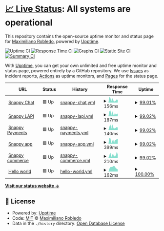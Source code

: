 # [📈 Live Status](https://status.snappypreview.com): <!--live status--> **All systems are operational**

This repository contains the open-source uptime monitor and status page for [Maximiliano Robledo](https://status.snappypreview.com), powered by [Upptime](https://github.com/upptime/upptime).

[![Uptime CI](https://github.com/maxirobledo/upptime/workflows/Uptime%20CI/badge.svg)](https://github.com/maxirobledo/upptime/actions?query=workflow%3A%22Uptime+CI%22)
[![Response Time CI](https://github.com/maxirobledo/upptime/workflows/Response%20Time%20CI/badge.svg)](https://github.com/maxirobledo/upptime/actions?query=workflow%3A%22Response+Time+CI%22)
[![Graphs CI](https://github.com/maxirobledo/upptime/workflows/Graphs%20CI/badge.svg)](https://github.com/maxirobledo/upptime/actions?query=workflow%3A%22Graphs+CI%22)
[![Static Site CI](https://github.com/maxirobledo/upptime/workflows/Static%20Site%20CI/badge.svg)](https://github.com/maxirobledo/upptime/actions?query=workflow%3A%22Static+Site+CI%22)
[![Summary CI](https://github.com/maxirobledo/upptime/workflows/Summary%20CI/badge.svg)](https://github.com/maxirobledo/upptime/actions?query=workflow%3A%22Summary+CI%22)

With [Upptime](https://upptime.js.org), you can get your own unlimited and free uptime monitor and status page, powered entirely by a GitHub repository. We use [Issues](https://github.com/maxirobledo/upptime/issues) as incident reports, [Actions](https://github.com/maxirobledo/upptime/actions) as uptime monitors, and [Pages](https://status.snappypreview.com) for the status page.

<!--start: status pages-->
<!-- This summary is generated by Upptime (https://github.com/upptime/upptime) -->
<!-- Do not edit this manually, your changes will be overwritten -->
<!-- prettier-ignore -->
| URL | Status | History | Response Time | Uptime |
| --- | ------ | ------- | ------------- | ------ |
| <img alt="" src="https://favicons.githubusercontent.com/chat.snappylabs.io" height="13"> [Snappy Chat](https://chat.snappylabs.io/) | 🟩 Up | [snappy-chat.yml](https://github.com/maxirobledo/upptime/commits/HEAD/history/snappy-chat.yml) | <details><summary><img alt="Response time graph" src="./graphs/snappy-chat/response-time-week.png" height="20"> 156ms</summary><br><a href="https://status.snappypreview.com/history/snappy-chat"><img alt="Response time 156" src="https://img.shields.io/endpoint?url=https%3A%2F%2Fraw.githubusercontent.com%2Fmaxirobledo%2Fupptime%2FHEAD%2Fapi%2Fsnappy-chat%2Fresponse-time.json"></a><br><a href="https://status.snappypreview.com/history/snappy-chat"><img alt="24-hour response time 136" src="https://img.shields.io/endpoint?url=https%3A%2F%2Fraw.githubusercontent.com%2Fmaxirobledo%2Fupptime%2FHEAD%2Fapi%2Fsnappy-chat%2Fresponse-time-day.json"></a><br><a href="https://status.snappypreview.com/history/snappy-chat"><img alt="7-day response time 156" src="https://img.shields.io/endpoint?url=https%3A%2F%2Fraw.githubusercontent.com%2Fmaxirobledo%2Fupptime%2FHEAD%2Fapi%2Fsnappy-chat%2Fresponse-time-week.json"></a><br><a href="https://status.snappypreview.com/history/snappy-chat"><img alt="30-day response time 156" src="https://img.shields.io/endpoint?url=https%3A%2F%2Fraw.githubusercontent.com%2Fmaxirobledo%2Fupptime%2FHEAD%2Fapi%2Fsnappy-chat%2Fresponse-time-month.json"></a><br><a href="https://status.snappypreview.com/history/snappy-chat"><img alt="1-year response time 156" src="https://img.shields.io/endpoint?url=https%3A%2F%2Fraw.githubusercontent.com%2Fmaxirobledo%2Fupptime%2FHEAD%2Fapi%2Fsnappy-chat%2Fresponse-time-year.json"></a></details> | <details><summary><a href="https://status.snappypreview.com/history/snappy-chat">99.01%</a></summary><a href="https://status.snappypreview.com/history/snappy-chat"><img alt="All-time uptime 99.01%" src="https://img.shields.io/endpoint?url=https%3A%2F%2Fraw.githubusercontent.com%2Fmaxirobledo%2Fupptime%2FHEAD%2Fapi%2Fsnappy-chat%2Fuptime.json"></a><br><a href="https://status.snappypreview.com/history/snappy-chat"><img alt="24-hour uptime 100.00%" src="https://img.shields.io/endpoint?url=https%3A%2F%2Fraw.githubusercontent.com%2Fmaxirobledo%2Fupptime%2FHEAD%2Fapi%2Fsnappy-chat%2Fuptime-day.json"></a><br><a href="https://status.snappypreview.com/history/snappy-chat"><img alt="7-day uptime 99.01%" src="https://img.shields.io/endpoint?url=https%3A%2F%2Fraw.githubusercontent.com%2Fmaxirobledo%2Fupptime%2FHEAD%2Fapi%2Fsnappy-chat%2Fuptime-week.json"></a><br><a href="https://status.snappypreview.com/history/snappy-chat"><img alt="30-day uptime 99.01%" src="https://img.shields.io/endpoint?url=https%3A%2F%2Fraw.githubusercontent.com%2Fmaxirobledo%2Fupptime%2FHEAD%2Fapi%2Fsnappy-chat%2Fuptime-month.json"></a><br><a href="https://status.snappypreview.com/history/snappy-chat"><img alt="1-year uptime 99.01%" src="https://img.shields.io/endpoint?url=https%3A%2F%2Fraw.githubusercontent.com%2Fmaxirobledo%2Fupptime%2FHEAD%2Fapi%2Fsnappy-chat%2Fuptime-year.json"></a></details>
| <img alt="" src="https://favicons.githubusercontent.com/api.snappylabs.io" height="13"> [Snappy LAPI](https://api.snappylabs.io/) | 🟩 Up | [snappy-lapi.yml](https://github.com/maxirobledo/upptime/commits/HEAD/history/snappy-lapi.yml) | <details><summary><img alt="Response time graph" src="./graphs/snappy-lapi/response-time-week.png" height="20"> 187ms</summary><br><a href="https://status.snappypreview.com/history/snappy-lapi"><img alt="Response time 187" src="https://img.shields.io/endpoint?url=https%3A%2F%2Fraw.githubusercontent.com%2Fmaxirobledo%2Fupptime%2FHEAD%2Fapi%2Fsnappy-lapi%2Fresponse-time.json"></a><br><a href="https://status.snappypreview.com/history/snappy-lapi"><img alt="24-hour response time 168" src="https://img.shields.io/endpoint?url=https%3A%2F%2Fraw.githubusercontent.com%2Fmaxirobledo%2Fupptime%2FHEAD%2Fapi%2Fsnappy-lapi%2Fresponse-time-day.json"></a><br><a href="https://status.snappypreview.com/history/snappy-lapi"><img alt="7-day response time 187" src="https://img.shields.io/endpoint?url=https%3A%2F%2Fraw.githubusercontent.com%2Fmaxirobledo%2Fupptime%2FHEAD%2Fapi%2Fsnappy-lapi%2Fresponse-time-week.json"></a><br><a href="https://status.snappypreview.com/history/snappy-lapi"><img alt="30-day response time 187" src="https://img.shields.io/endpoint?url=https%3A%2F%2Fraw.githubusercontent.com%2Fmaxirobledo%2Fupptime%2FHEAD%2Fapi%2Fsnappy-lapi%2Fresponse-time-month.json"></a><br><a href="https://status.snappypreview.com/history/snappy-lapi"><img alt="1-year response time 187" src="https://img.shields.io/endpoint?url=https%3A%2F%2Fraw.githubusercontent.com%2Fmaxirobledo%2Fupptime%2FHEAD%2Fapi%2Fsnappy-lapi%2Fresponse-time-year.json"></a></details> | <details><summary><a href="https://status.snappypreview.com/history/snappy-lapi">99.02%</a></summary><a href="https://status.snappypreview.com/history/snappy-lapi"><img alt="All-time uptime 99.02%" src="https://img.shields.io/endpoint?url=https%3A%2F%2Fraw.githubusercontent.com%2Fmaxirobledo%2Fupptime%2FHEAD%2Fapi%2Fsnappy-lapi%2Fuptime.json"></a><br><a href="https://status.snappypreview.com/history/snappy-lapi"><img alt="24-hour uptime 100.00%" src="https://img.shields.io/endpoint?url=https%3A%2F%2Fraw.githubusercontent.com%2Fmaxirobledo%2Fupptime%2FHEAD%2Fapi%2Fsnappy-lapi%2Fuptime-day.json"></a><br><a href="https://status.snappypreview.com/history/snappy-lapi"><img alt="7-day uptime 99.02%" src="https://img.shields.io/endpoint?url=https%3A%2F%2Fraw.githubusercontent.com%2Fmaxirobledo%2Fupptime%2FHEAD%2Fapi%2Fsnappy-lapi%2Fuptime-week.json"></a><br><a href="https://status.snappypreview.com/history/snappy-lapi"><img alt="30-day uptime 99.02%" src="https://img.shields.io/endpoint?url=https%3A%2F%2Fraw.githubusercontent.com%2Fmaxirobledo%2Fupptime%2FHEAD%2Fapi%2Fsnappy-lapi%2Fuptime-month.json"></a><br><a href="https://status.snappypreview.com/history/snappy-lapi"><img alt="1-year uptime 99.02%" src="https://img.shields.io/endpoint?url=https%3A%2F%2Fraw.githubusercontent.com%2Fmaxirobledo%2Fupptime%2FHEAD%2Fapi%2Fsnappy-lapi%2Fuptime-year.json"></a></details>
| <img alt="" src="https://favicons.githubusercontent.com/pp.snappylabs.io" height="13"> [Snappy Payments](https://pp.snappylabs.io/) | 🟩 Up | [snappy-payments.yml](https://github.com/maxirobledo/upptime/commits/HEAD/history/snappy-payments.yml) | <details><summary><img alt="Response time graph" src="./graphs/snappy-payments/response-time-week.png" height="20"> 140ms</summary><br><a href="https://status.snappypreview.com/history/snappy-payments"><img alt="Response time 140" src="https://img.shields.io/endpoint?url=https%3A%2F%2Fraw.githubusercontent.com%2Fmaxirobledo%2Fupptime%2FHEAD%2Fapi%2Fsnappy-payments%2Fresponse-time.json"></a><br><a href="https://status.snappypreview.com/history/snappy-payments"><img alt="24-hour response time 115" src="https://img.shields.io/endpoint?url=https%3A%2F%2Fraw.githubusercontent.com%2Fmaxirobledo%2Fupptime%2FHEAD%2Fapi%2Fsnappy-payments%2Fresponse-time-day.json"></a><br><a href="https://status.snappypreview.com/history/snappy-payments"><img alt="7-day response time 140" src="https://img.shields.io/endpoint?url=https%3A%2F%2Fraw.githubusercontent.com%2Fmaxirobledo%2Fupptime%2FHEAD%2Fapi%2Fsnappy-payments%2Fresponse-time-week.json"></a><br><a href="https://status.snappypreview.com/history/snappy-payments"><img alt="30-day response time 140" src="https://img.shields.io/endpoint?url=https%3A%2F%2Fraw.githubusercontent.com%2Fmaxirobledo%2Fupptime%2FHEAD%2Fapi%2Fsnappy-payments%2Fresponse-time-month.json"></a><br><a href="https://status.snappypreview.com/history/snappy-payments"><img alt="1-year response time 140" src="https://img.shields.io/endpoint?url=https%3A%2F%2Fraw.githubusercontent.com%2Fmaxirobledo%2Fupptime%2FHEAD%2Fapi%2Fsnappy-payments%2Fresponse-time-year.json"></a></details> | <details><summary><a href="https://status.snappypreview.com/history/snappy-payments">99.02%</a></summary><a href="https://status.snappypreview.com/history/snappy-payments"><img alt="All-time uptime 99.02%" src="https://img.shields.io/endpoint?url=https%3A%2F%2Fraw.githubusercontent.com%2Fmaxirobledo%2Fupptime%2FHEAD%2Fapi%2Fsnappy-payments%2Fuptime.json"></a><br><a href="https://status.snappypreview.com/history/snappy-payments"><img alt="24-hour uptime 100.00%" src="https://img.shields.io/endpoint?url=https%3A%2F%2Fraw.githubusercontent.com%2Fmaxirobledo%2Fupptime%2FHEAD%2Fapi%2Fsnappy-payments%2Fuptime-day.json"></a><br><a href="https://status.snappypreview.com/history/snappy-payments"><img alt="7-day uptime 99.02%" src="https://img.shields.io/endpoint?url=https%3A%2F%2Fraw.githubusercontent.com%2Fmaxirobledo%2Fupptime%2FHEAD%2Fapi%2Fsnappy-payments%2Fuptime-week.json"></a><br><a href="https://status.snappypreview.com/history/snappy-payments"><img alt="30-day uptime 99.02%" src="https://img.shields.io/endpoint?url=https%3A%2F%2Fraw.githubusercontent.com%2Fmaxirobledo%2Fupptime%2FHEAD%2Fapi%2Fsnappy-payments%2Fuptime-month.json"></a><br><a href="https://status.snappypreview.com/history/snappy-payments"><img alt="1-year uptime 99.02%" src="https://img.shields.io/endpoint?url=https%3A%2F%2Fraw.githubusercontent.com%2Fmaxirobledo%2Fupptime%2FHEAD%2Fapi%2Fsnappy-payments%2Fuptime-year.json"></a></details>
| <img alt="" src="https://favicons.githubusercontent.com/app.snappycommerce.io" height="13"> [Snappy app](https://app.snappycommerce.io/) | 🟩 Up | [snappy-app.yml](https://github.com/maxirobledo/upptime/commits/HEAD/history/snappy-app.yml) | <details><summary><img alt="Response time graph" src="./graphs/snappy-app/response-time-week.png" height="20"> 399ms</summary><br><a href="https://status.snappypreview.com/history/snappy-app"><img alt="Response time 399" src="https://img.shields.io/endpoint?url=https%3A%2F%2Fraw.githubusercontent.com%2Fmaxirobledo%2Fupptime%2FHEAD%2Fapi%2Fsnappy-app%2Fresponse-time.json"></a><br><a href="https://status.snappypreview.com/history/snappy-app"><img alt="24-hour response time 534" src="https://img.shields.io/endpoint?url=https%3A%2F%2Fraw.githubusercontent.com%2Fmaxirobledo%2Fupptime%2FHEAD%2Fapi%2Fsnappy-app%2Fresponse-time-day.json"></a><br><a href="https://status.snappypreview.com/history/snappy-app"><img alt="7-day response time 399" src="https://img.shields.io/endpoint?url=https%3A%2F%2Fraw.githubusercontent.com%2Fmaxirobledo%2Fupptime%2FHEAD%2Fapi%2Fsnappy-app%2Fresponse-time-week.json"></a><br><a href="https://status.snappypreview.com/history/snappy-app"><img alt="30-day response time 399" src="https://img.shields.io/endpoint?url=https%3A%2F%2Fraw.githubusercontent.com%2Fmaxirobledo%2Fupptime%2FHEAD%2Fapi%2Fsnappy-app%2Fresponse-time-month.json"></a><br><a href="https://status.snappypreview.com/history/snappy-app"><img alt="1-year response time 399" src="https://img.shields.io/endpoint?url=https%3A%2F%2Fraw.githubusercontent.com%2Fmaxirobledo%2Fupptime%2FHEAD%2Fapi%2Fsnappy-app%2Fresponse-time-year.json"></a></details> | <details><summary><a href="https://status.snappypreview.com/history/snappy-app">99.02%</a></summary><a href="https://status.snappypreview.com/history/snappy-app"><img alt="All-time uptime 99.02%" src="https://img.shields.io/endpoint?url=https%3A%2F%2Fraw.githubusercontent.com%2Fmaxirobledo%2Fupptime%2FHEAD%2Fapi%2Fsnappy-app%2Fuptime.json"></a><br><a href="https://status.snappypreview.com/history/snappy-app"><img alt="24-hour uptime 100.00%" src="https://img.shields.io/endpoint?url=https%3A%2F%2Fraw.githubusercontent.com%2Fmaxirobledo%2Fupptime%2FHEAD%2Fapi%2Fsnappy-app%2Fuptime-day.json"></a><br><a href="https://status.snappypreview.com/history/snappy-app"><img alt="7-day uptime 99.02%" src="https://img.shields.io/endpoint?url=https%3A%2F%2Fraw.githubusercontent.com%2Fmaxirobledo%2Fupptime%2FHEAD%2Fapi%2Fsnappy-app%2Fuptime-week.json"></a><br><a href="https://status.snappypreview.com/history/snappy-app"><img alt="30-day uptime 99.02%" src="https://img.shields.io/endpoint?url=https%3A%2F%2Fraw.githubusercontent.com%2Fmaxirobledo%2Fupptime%2FHEAD%2Fapi%2Fsnappy-app%2Fuptime-month.json"></a><br><a href="https://status.snappypreview.com/history/snappy-app"><img alt="1-year uptime 99.02%" src="https://img.shields.io/endpoint?url=https%3A%2F%2Fraw.githubusercontent.com%2Fmaxirobledo%2Fupptime%2FHEAD%2Fapi%2Fsnappy-app%2Fuptime-year.json"></a></details>
| <img alt="" src="https://favicons.githubusercontent.com/snappycommerce.io" height="13"> [Snappy commerce](https://snappycommerce.io/) | 🟩 Up | [snappy-commerce.yml](https://github.com/maxirobledo/upptime/commits/HEAD/history/snappy-commerce.yml) | <details><summary><img alt="Response time graph" src="./graphs/snappy-commerce/response-time-week.png" height="20"> 210ms</summary><br><a href="https://status.snappypreview.com/history/snappy-commerce"><img alt="Response time 210" src="https://img.shields.io/endpoint?url=https%3A%2F%2Fraw.githubusercontent.com%2Fmaxirobledo%2Fupptime%2FHEAD%2Fapi%2Fsnappy-commerce%2Fresponse-time.json"></a><br><a href="https://status.snappypreview.com/history/snappy-commerce"><img alt="24-hour response time 233" src="https://img.shields.io/endpoint?url=https%3A%2F%2Fraw.githubusercontent.com%2Fmaxirobledo%2Fupptime%2FHEAD%2Fapi%2Fsnappy-commerce%2Fresponse-time-day.json"></a><br><a href="https://status.snappypreview.com/history/snappy-commerce"><img alt="7-day response time 210" src="https://img.shields.io/endpoint?url=https%3A%2F%2Fraw.githubusercontent.com%2Fmaxirobledo%2Fupptime%2FHEAD%2Fapi%2Fsnappy-commerce%2Fresponse-time-week.json"></a><br><a href="https://status.snappypreview.com/history/snappy-commerce"><img alt="30-day response time 210" src="https://img.shields.io/endpoint?url=https%3A%2F%2Fraw.githubusercontent.com%2Fmaxirobledo%2Fupptime%2FHEAD%2Fapi%2Fsnappy-commerce%2Fresponse-time-month.json"></a><br><a href="https://status.snappypreview.com/history/snappy-commerce"><img alt="1-year response time 210" src="https://img.shields.io/endpoint?url=https%3A%2F%2Fraw.githubusercontent.com%2Fmaxirobledo%2Fupptime%2FHEAD%2Fapi%2Fsnappy-commerce%2Fresponse-time-year.json"></a></details> | <details><summary><a href="https://status.snappypreview.com/history/snappy-commerce">99.02%</a></summary><a href="https://status.snappypreview.com/history/snappy-commerce"><img alt="All-time uptime 99.02%" src="https://img.shields.io/endpoint?url=https%3A%2F%2Fraw.githubusercontent.com%2Fmaxirobledo%2Fupptime%2FHEAD%2Fapi%2Fsnappy-commerce%2Fuptime.json"></a><br><a href="https://status.snappypreview.com/history/snappy-commerce"><img alt="24-hour uptime 100.00%" src="https://img.shields.io/endpoint?url=https%3A%2F%2Fraw.githubusercontent.com%2Fmaxirobledo%2Fupptime%2FHEAD%2Fapi%2Fsnappy-commerce%2Fuptime-day.json"></a><br><a href="https://status.snappypreview.com/history/snappy-commerce"><img alt="7-day uptime 99.02%" src="https://img.shields.io/endpoint?url=https%3A%2F%2Fraw.githubusercontent.com%2Fmaxirobledo%2Fupptime%2FHEAD%2Fapi%2Fsnappy-commerce%2Fuptime-week.json"></a><br><a href="https://status.snappypreview.com/history/snappy-commerce"><img alt="30-day uptime 99.02%" src="https://img.shields.io/endpoint?url=https%3A%2F%2Fraw.githubusercontent.com%2Fmaxirobledo%2Fupptime%2FHEAD%2Fapi%2Fsnappy-commerce%2Fuptime-month.json"></a><br><a href="https://status.snappypreview.com/history/snappy-commerce"><img alt="1-year uptime 99.02%" src="https://img.shields.io/endpoint?url=https%3A%2F%2Fraw.githubusercontent.com%2Fmaxirobledo%2Fupptime%2FHEAD%2Fapi%2Fsnappy-commerce%2Fuptime-year.json"></a></details>
| <img alt="" src="https://favicons.githubusercontent.com/example.snappypreview.com" height="13"> [Hello world](https://example.snappypreview.com/) | 🟩 Up | [hello-world.yml](https://github.com/maxirobledo/upptime/commits/HEAD/history/hello-world.yml) | <details><summary><img alt="Response time graph" src="./graphs/hello-world/response-time-week.png" height="20"> 162ms</summary><br><a href="https://status.snappypreview.com/history/hello-world"><img alt="Response time 162" src="https://img.shields.io/endpoint?url=https%3A%2F%2Fraw.githubusercontent.com%2Fmaxirobledo%2Fupptime%2FHEAD%2Fapi%2Fhello-world%2Fresponse-time.json"></a><br><a href="https://status.snappypreview.com/history/hello-world"><img alt="24-hour response time 84" src="https://img.shields.io/endpoint?url=https%3A%2F%2Fraw.githubusercontent.com%2Fmaxirobledo%2Fupptime%2FHEAD%2Fapi%2Fhello-world%2Fresponse-time-day.json"></a><br><a href="https://status.snappypreview.com/history/hello-world"><img alt="7-day response time 162" src="https://img.shields.io/endpoint?url=https%3A%2F%2Fraw.githubusercontent.com%2Fmaxirobledo%2Fupptime%2FHEAD%2Fapi%2Fhello-world%2Fresponse-time-week.json"></a><br><a href="https://status.snappypreview.com/history/hello-world"><img alt="30-day response time 162" src="https://img.shields.io/endpoint?url=https%3A%2F%2Fraw.githubusercontent.com%2Fmaxirobledo%2Fupptime%2FHEAD%2Fapi%2Fhello-world%2Fresponse-time-month.json"></a><br><a href="https://status.snappypreview.com/history/hello-world"><img alt="1-year response time 162" src="https://img.shields.io/endpoint?url=https%3A%2F%2Fraw.githubusercontent.com%2Fmaxirobledo%2Fupptime%2FHEAD%2Fapi%2Fhello-world%2Fresponse-time-year.json"></a></details> | <details><summary><a href="https://status.snappypreview.com/history/hello-world">100.00%</a></summary><a href="https://status.snappypreview.com/history/hello-world"><img alt="All-time uptime 100.00%" src="https://img.shields.io/endpoint?url=https%3A%2F%2Fraw.githubusercontent.com%2Fmaxirobledo%2Fupptime%2FHEAD%2Fapi%2Fhello-world%2Fuptime.json"></a><br><a href="https://status.snappypreview.com/history/hello-world"><img alt="24-hour uptime 100.00%" src="https://img.shields.io/endpoint?url=https%3A%2F%2Fraw.githubusercontent.com%2Fmaxirobledo%2Fupptime%2FHEAD%2Fapi%2Fhello-world%2Fuptime-day.json"></a><br><a href="https://status.snappypreview.com/history/hello-world"><img alt="7-day uptime 100.00%" src="https://img.shields.io/endpoint?url=https%3A%2F%2Fraw.githubusercontent.com%2Fmaxirobledo%2Fupptime%2FHEAD%2Fapi%2Fhello-world%2Fuptime-week.json"></a><br><a href="https://status.snappypreview.com/history/hello-world"><img alt="30-day uptime 100.00%" src="https://img.shields.io/endpoint?url=https%3A%2F%2Fraw.githubusercontent.com%2Fmaxirobledo%2Fupptime%2FHEAD%2Fapi%2Fhello-world%2Fuptime-month.json"></a><br><a href="https://status.snappypreview.com/history/hello-world"><img alt="1-year uptime 100.00%" src="https://img.shields.io/endpoint?url=https%3A%2F%2Fraw.githubusercontent.com%2Fmaxirobledo%2Fupptime%2FHEAD%2Fapi%2Fhello-world%2Fuptime-year.json"></a></details>

<!--end: status pages-->

[**Visit our status website →**](https://status.snappypreview.com)

## 📄 License

- Powered by: [Upptime](https://github.com/upptime/upptime)
- Code: [MIT](./LICENSE) © [Maximiliano Robledo](https://status.snappypreview.com)
- Data in the `./history` directory: [Open Database License](https://opendatacommons.org/licenses/odbl/1-0/)
